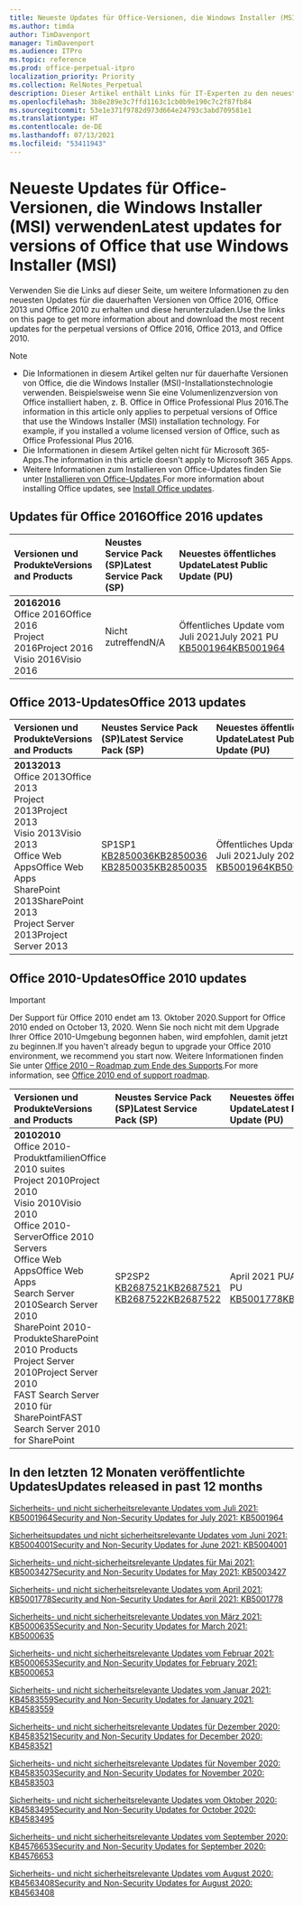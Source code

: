 ```yaml
---
title: Neueste Updates für Office-Versionen, die Windows Installer (MSI) verwenden
ms.author: timda
author: TimDavenport
manager: TimDavenport
ms.audience: ITPro
ms.topic: reference
ms.prod: office-perpetual-itpro
localization_priority: Priority
ms.collection: RelNotes_Perpetual
description: Dieser Artikel enthält Links für IT-Experten zu den neuesten Updateinformationen für dauerhafte Versionen von Office 2016, Office 2013 und Office 2010
ms.openlocfilehash: 3b8e289e3c7ffd1163c1cb0b9e190c7c2f87fb84
ms.sourcegitcommit: 53e1e371f9782d973d664e24793c3abd709581e1
ms.translationtype: HT
ms.contentlocale: de-DE
ms.lasthandoff: 07/13/2021
ms.locfileid: "53411943"
---
```

# <a name="latest-updates-for-versions-of-office-that-use-windows-installer-msi"></a><span data-ttu-id="974ed-103">Neueste Updates für Office-Versionen, die Windows Installer (MSI) verwenden</span><span class="sxs-lookup"><span data-stu-id="974ed-103">Latest updates for versions of Office that use Windows Installer (MSI)</span></span>

<span data-ttu-id="974ed-104">Verwenden Sie die Links auf dieser Seite, um weitere Informationen zu den neuesten Updates für die dauerhaften Versionen von Office 2016, Office 2013 und Office 2010 zu erhalten und diese herunterzuladen.</span><span class="sxs-lookup"><span data-stu-id="974ed-104">Use the links on this page to get more information about and download the most recent updates for the perpetual versions of Office 2016, Office 2013, and Office 2010.</span></span>
  
 
> [!NOTE]
> - <span data-ttu-id="974ed-p101">Die Informationen in diesem Artikel gelten nur für dauerhafte Versionen von Office, die die Windows Installer (MSI)-Installationstechnologie verwenden. Beispielsweise wenn Sie eine Volumenlizenzversion von Office installiert haben, z. B. Office in Office Professional Plus 2016.</span><span class="sxs-lookup"><span data-stu-id="974ed-p101">The information in this article only applies to perpetual versions of Office that use the Windows Installer (MSI) installation technology. For example, if you installed a volume licensed version of Office, such as Office Professional Plus 2016.</span></span>
> - <span data-ttu-id="974ed-107">Die Informationen in diesem Artikel gelten nicht für Microsoft 365-Apps.</span><span class="sxs-lookup"><span data-stu-id="974ed-107">The information in this article doesn't apply to Microsoft 365 Apps.</span></span>
> - <span data-ttu-id="974ed-108">Weitere Informationen zum Installieren von Office-Updates finden Sie unter [Installieren von Office-Updates](https://support.office.com/article/2ab296f3-7f03-43a2-8e50-46de917611c5).</span><span class="sxs-lookup"><span data-stu-id="974ed-108">For more information about installing Office updates, see [Install Office updates](https://support.office.com/article/2ab296f3-7f03-43a2-8e50-46de917611c5).</span></span> 


## <a name="office-2016-updates"></a><span data-ttu-id="974ed-109">Updates für Office 2016</span><span class="sxs-lookup"><span data-stu-id="974ed-109">Office 2016 updates</span></span>

|<span data-ttu-id="974ed-110">**Versionen und Produkte**</span><span class="sxs-lookup"><span data-stu-id="974ed-110">**Versions and Products**</span></span>|<span data-ttu-id="974ed-111">**Neustes Service Pack (SP)**</span><span class="sxs-lookup"><span data-stu-id="974ed-111">**Latest Service Pack (SP)**</span></span>|<span data-ttu-id="974ed-112">**Neuestes öffentliches Update**</span><span class="sxs-lookup"><span data-stu-id="974ed-112">**Latest Public Update (PU)**</span></span>|
|:-----|:-----|:-----|
|<span data-ttu-id="974ed-113">**2016**</span><span class="sxs-lookup"><span data-stu-id="974ed-113">**2016**</span></span> <br/> <span data-ttu-id="974ed-114">Office 2016</span><span class="sxs-lookup"><span data-stu-id="974ed-114">Office 2016</span></span>  <br/> <span data-ttu-id="974ed-115">Project 2016</span><span class="sxs-lookup"><span data-stu-id="974ed-115">Project 2016</span></span>  <br/> <span data-ttu-id="974ed-116">Visio 2016</span><span class="sxs-lookup"><span data-stu-id="974ed-116">Visio 2016</span></span>  <br/> |<span data-ttu-id="974ed-117">Nicht zutreffend</span><span class="sxs-lookup"><span data-stu-id="974ed-117">N/A</span></span>  <br/> |<span data-ttu-id="974ed-118">Öffentliches Update vom Juli 2021</span><span class="sxs-lookup"><span data-stu-id="974ed-118">July 2021 PU</span></span>  <br/> [<span data-ttu-id="974ed-119">KB5001964</span><span class="sxs-lookup"><span data-stu-id="974ed-119">KB5001964</span></span>](https://support.microsoft.com/help/5001964) <br/> |

## <a name="office-2013-updates"></a><span data-ttu-id="974ed-120">Office 2013-Updates</span><span class="sxs-lookup"><span data-stu-id="974ed-120">Office 2013 updates</span></span>

|<span data-ttu-id="974ed-121">**Versionen und Produkte**</span><span class="sxs-lookup"><span data-stu-id="974ed-121">**Versions and Products**</span></span>|<span data-ttu-id="974ed-122">**Neustes Service Pack (SP)**</span><span class="sxs-lookup"><span data-stu-id="974ed-122">**Latest Service Pack (SP)**</span></span>|<span data-ttu-id="974ed-123">**Neuestes öffentliches Update**</span><span class="sxs-lookup"><span data-stu-id="974ed-123">**Latest Public Update (PU)**</span></span>|
|:-----|:-----|:-----|
|<span data-ttu-id="974ed-124">**2013**</span><span class="sxs-lookup"><span data-stu-id="974ed-124">**2013**</span></span> <br/> <span data-ttu-id="974ed-125">Office 2013</span><span class="sxs-lookup"><span data-stu-id="974ed-125">Office 2013</span></span>  <br/> <span data-ttu-id="974ed-126">Project 2013</span><span class="sxs-lookup"><span data-stu-id="974ed-126">Project 2013</span></span>  <br/> <span data-ttu-id="974ed-127">Visio 2013</span><span class="sxs-lookup"><span data-stu-id="974ed-127">Visio 2013</span></span>  <br/> <span data-ttu-id="974ed-128">Office Web Apps</span><span class="sxs-lookup"><span data-stu-id="974ed-128">Office Web Apps</span></span>  <br/> <span data-ttu-id="974ed-129">SharePoint 2013</span><span class="sxs-lookup"><span data-stu-id="974ed-129">SharePoint 2013</span></span>  <br/> <span data-ttu-id="974ed-130">Project Server 2013</span><span class="sxs-lookup"><span data-stu-id="974ed-130">Project Server 2013</span></span>  <br/> |<span data-ttu-id="974ed-131">SP1</span><span class="sxs-lookup"><span data-stu-id="974ed-131">SP1</span></span> <br/> [<span data-ttu-id="974ed-132">KB2850036</span><span class="sxs-lookup"><span data-stu-id="974ed-132">KB2850036</span></span>](https://support.microsoft.com/kb/2850036) <br/>[<span data-ttu-id="974ed-133">KB2850035</span><span class="sxs-lookup"><span data-stu-id="974ed-133">KB2850035</span></span>](https://support.microsoft.com/kb/2850035) <br/> |<span data-ttu-id="974ed-134">Öffentliches Update vom Juli 2021</span><span class="sxs-lookup"><span data-stu-id="974ed-134">July 2021 PU</span></span>  <br/> [<span data-ttu-id="974ed-135">KB5001964</span><span class="sxs-lookup"><span data-stu-id="974ed-135">KB5001964</span></span>](https://support.microsoft.com/help/5001964) <br/> |
   
## <a name="office-2010-updates"></a><span data-ttu-id="974ed-136">Office 2010-Updates</span><span class="sxs-lookup"><span data-stu-id="974ed-136">Office 2010 updates</span></span>
> [!IMPORTANT]
> <span data-ttu-id="974ed-137">Der Support für Office 2010 endet am 13. Oktober 2020.</span><span class="sxs-lookup"><span data-stu-id="974ed-137">Support for Office 2010 ended on October 13, 2020.</span></span> <span data-ttu-id="974ed-138">Wenn Sie noch nicht mit dem Upgrade Ihrer Office 2010-Umgebung begonnen haben, wird empfohlen, damit jetzt zu beginnen.</span><span class="sxs-lookup"><span data-stu-id="974ed-138">If you haven't already begun to upgrade your Office 2010 environment, we recommend you start now.</span></span> <span data-ttu-id="974ed-139">Weitere Informationen finden Sie unter [Office 2010 – Roadmap zum Ende des Supports](/DeployOffice/office-2010-end-support-roadmap).</span><span class="sxs-lookup"><span data-stu-id="974ed-139">For more information, see [Office 2010 end of support roadmap](/DeployOffice/office-2010-end-support-roadmap).</span></span> 

|<span data-ttu-id="974ed-140">**Versionen und Produkte**</span><span class="sxs-lookup"><span data-stu-id="974ed-140">**Versions and Products**</span></span>|<span data-ttu-id="974ed-141">**Neustes Service Pack (SP)**</span><span class="sxs-lookup"><span data-stu-id="974ed-141">**Latest Service Pack (SP)**</span></span>|<span data-ttu-id="974ed-142">**Neuestes öffentliches Update**</span><span class="sxs-lookup"><span data-stu-id="974ed-142">**Latest Public Update (PU)**</span></span>|
|:-----|:-----|:-----|
|<span data-ttu-id="974ed-143">**2010**</span><span class="sxs-lookup"><span data-stu-id="974ed-143">**2010**</span></span> <br/> <span data-ttu-id="974ed-144">Office 2010-Produktfamilien</span><span class="sxs-lookup"><span data-stu-id="974ed-144">Office 2010 suites</span></span>  <br/> <span data-ttu-id="974ed-145">Project 2010</span><span class="sxs-lookup"><span data-stu-id="974ed-145">Project 2010</span></span>  <br/> <span data-ttu-id="974ed-146">Visio 2010</span><span class="sxs-lookup"><span data-stu-id="974ed-146">Visio 2010</span></span>  <br/> <span data-ttu-id="974ed-147">Office 2010-Server</span><span class="sxs-lookup"><span data-stu-id="974ed-147">Office 2010 Servers</span></span>  <br/> <span data-ttu-id="974ed-148">Office Web Apps</span><span class="sxs-lookup"><span data-stu-id="974ed-148">Office Web Apps</span></span>  <br/> <span data-ttu-id="974ed-149">Search Server 2010</span><span class="sxs-lookup"><span data-stu-id="974ed-149">Search Server 2010</span></span>  <br/> <span data-ttu-id="974ed-150">SharePoint 2010-Produkte</span><span class="sxs-lookup"><span data-stu-id="974ed-150">SharePoint 2010 Products</span></span>  <br/> <span data-ttu-id="974ed-151">Project Server 2010</span><span class="sxs-lookup"><span data-stu-id="974ed-151">Project Server 2010</span></span>  <br/> <span data-ttu-id="974ed-152">FAST Search Server 2010 für SharePoint</span><span class="sxs-lookup"><span data-stu-id="974ed-152">FAST Search Server 2010 for SharePoint</span></span>  <br/> |<span data-ttu-id="974ed-153">SP2</span><span class="sxs-lookup"><span data-stu-id="974ed-153">SP2</span></span> <br/>[<span data-ttu-id="974ed-154">KB2687521</span><span class="sxs-lookup"><span data-stu-id="974ed-154">KB2687521</span></span>](https://support.microsoft.com/kb/2687521) <br/> [<span data-ttu-id="974ed-155">KB2687522</span><span class="sxs-lookup"><span data-stu-id="974ed-155">KB2687522</span></span>](https://support.microsoft.com/kb/2687522) <br/> |<span data-ttu-id="974ed-156">April 2021 PU</span><span class="sxs-lookup"><span data-stu-id="974ed-156">April 2021 PU</span></span>  <br/> [<span data-ttu-id="974ed-157">KB5001778</span><span class="sxs-lookup"><span data-stu-id="974ed-157">KB5001778</span></span>](https://support.microsoft.com/help/5001778) <br/> |
   

   
## <a name="updates-released-in-past-12-months"></a><span data-ttu-id="974ed-158">In den letzten 12 Monaten veröffentlichte Updates</span><span class="sxs-lookup"><span data-stu-id="974ed-158">Updates released in past 12 months</span></span>

[<span data-ttu-id="974ed-159">Sicherheits- und nicht sicherheitsrelevante Updates vom Juli 2021: KB5001964</span><span class="sxs-lookup"><span data-stu-id="974ed-159">Security and Non-Security Updates for July 2021: KB5001964</span></span>](https://support.microsoft.com/help/5001964)

[<span data-ttu-id="974ed-160">Sicherheitsupdates und nicht sicherheitsrelevante Updates vom Juni 2021: KB5004001</span><span class="sxs-lookup"><span data-stu-id="974ed-160">Security and Non-Security Updates for June 2021: KB5004001</span></span>](https://support.microsoft.com/help/5004001)

[<span data-ttu-id="974ed-161">Sicherheits- und nicht-sicherheitsrelevante Updates für Mai 2021: KB5003427</span><span class="sxs-lookup"><span data-stu-id="974ed-161">Security and Non-Security Updates for May 2021: KB5003427</span></span>](https://support.microsoft.com/help/5003427)

[<span data-ttu-id="974ed-162">Sicherheits- und nicht sicherheitsrelevante Updates vom April 2021: KB5001778</span><span class="sxs-lookup"><span data-stu-id="974ed-162">Security and Non-Security Updates for April 2021: KB5001778</span></span>](https://support.microsoft.com/help/5001778)

[<span data-ttu-id="974ed-163">Sicherheits- und nicht sicherheitsrelevante Updates von März 2021: KB5000635</span><span class="sxs-lookup"><span data-stu-id="974ed-163">Security and Non-Security Updates for March 2021: KB5000635</span></span>](https://support.microsoft.com/help/5000635)

[<span data-ttu-id="974ed-164">Sicherheits- und nicht sicherheitsrelevante Updates vom Februar 2021: KB5000653</span><span class="sxs-lookup"><span data-stu-id="974ed-164">Security and Non-Security Updates for February 2021: KB5000653</span></span>](https://support.microsoft.com/help/5000653)

[<span data-ttu-id="974ed-165">Sicherheits- und nicht sicherheitsrelevante Updates vom Januar 2021: KB4583559</span><span class="sxs-lookup"><span data-stu-id="974ed-165">Security and Non-Security Updates for January 2021: KB4583559</span></span>](https://support.microsoft.com/help/4583559)

[<span data-ttu-id="974ed-166">Sicherheits- und nicht sicherheitsrelevante Updates für Dezember 2020: KB4583521</span><span class="sxs-lookup"><span data-stu-id="974ed-166">Security and Non-Security Updates for December 2020: KB4583521</span></span>](https://support.microsoft.com/help/4583521)

[<span data-ttu-id="974ed-167">Sicherheits- und nicht sicherheitsrelevante Updates für November 2020: KB4583503</span><span class="sxs-lookup"><span data-stu-id="974ed-167">Security and Non-Security Updates for November 2020: KB4583503</span></span>](https://support.microsoft.com/help/4583503)

[<span data-ttu-id="974ed-168">Sicherheits- und nicht sicherheitsrelevante Updates vom Oktober 2020: KB4583495</span><span class="sxs-lookup"><span data-stu-id="974ed-168">Security and Non-Security Updates for October 2020: KB4583495</span></span>](https://support.microsoft.com/help/4583495)

[<span data-ttu-id="974ed-169">Sicherheits- und nicht sicherheitsrelevante Updates vom September 2020: KB4576653</span><span class="sxs-lookup"><span data-stu-id="974ed-169">Security and Non-Security Updates for September 2020: KB4576653</span></span>](https://support.microsoft.com/help/4576653)

[<span data-ttu-id="974ed-170">Sicherheits- und nicht sicherheitsrelevante Updates vom August 2020: KB4563408</span><span class="sxs-lookup"><span data-stu-id="974ed-170">Security and Non-Security Updates for August 2020: KB4563408</span></span>](https://support.microsoft.com/help/4563408)









 




</br>
